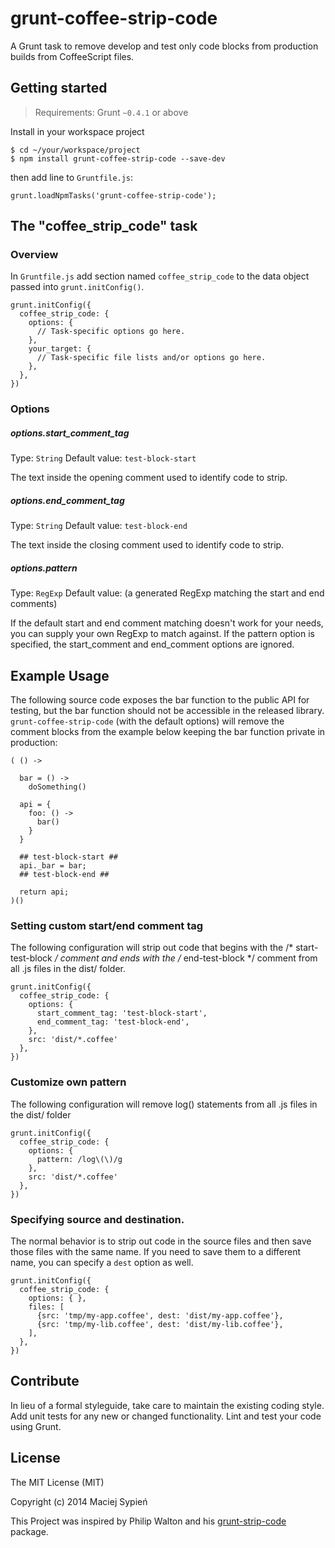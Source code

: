 # grunt-coffee-strip-code

A Grunt task to remove develop and test only code blocks from production builds from CoffeeScript files.

## Getting started

> Requirements: Grunt `~0.4.1` or above

Install in your workspace project

    $ cd ~/your/workspace/project
    $ npm install grunt-coffee-strip-code --save-dev

then add line to `Gruntfile.js`:

    grunt.loadNpmTasks('grunt-coffee-strip-code');


## The "coffee_strip_code" task

### Overview

In `Gruntfile.js` add section named `coffee_strip_code` to the data object passed into `grunt.initConfig()`.


    grunt.initConfig({
      coffee_strip_code: {
        options: {
          // Task-specific options go here.
        },
        your_target: {
          // Task-specific file lists and/or options go here.
        },
      },
    })

### Options

##### options.start_comment_tag
Type: `String`
Default value: `test-block-start`

The text inside the opening comment used to identify code to strip.

##### options.end_comment_tag
Type: `String`
Default value: `test-block-end`

The text inside the closing comment used to identify code to strip.

##### options.pattern
Type: `RegExp`
Default value: (a generated RegExp matching the start and end comments)

If the default start and end comment matching doesn't work for your needs, you can supply your own RegExp to match against. If the pattern option is specified, the start_comment and end_comment options are ignored.

## Example Usage
The following source code exposes the bar function to the public API for testing, but the bar function should not be accessible in the released library. `grunt-coffee-strip-code` (with the default options) will remove the comment blocks from the example below keeping the bar function private in production:

    ( () ->

      bar = () ->
        doSomething()

      api = {
        foo: () ->
          bar()
        }
      }

      ## test-block-start ##
      api._bar = bar;
      ## test-block-end ##

      return api;
    )()

### Setting custom start/end comment tag
The following configuration will strip out code that begins with the /* start-test-block */ comment and ends with the /* end-test-block */ comment from all .js files in the dist/ folder.

    grunt.initConfig({
      coffee_strip_code: {
        options: {
          start_comment_tag: 'test-block-start',
          end_comment_tag: 'test-block-end',
        },
        src: 'dist/*.coffee'
      },
    })

### Customize own pattern
The following configuration will remove log() statements from all .js files in the dist/ folder

    grunt.initConfig({
      coffee_strip_code: {
        options: {
          pattern: /log\(\)/g
        },
        src: 'dist/*.coffee'
      },
    })

### Specifying source and destination.
The normal behavior is to strip out code in the source files and then save those files with the same name. If you need to save them to a different name, you can specify a `dest` option as well.

    grunt.initConfig({
      coffee_strip_code: {
        options: { },
        files: [
          {src: 'tmp/my-app.coffee', dest: 'dist/my-app.coffee'},
          {src: 'tmp/my-lib.coffee', dest: 'dist/my-lib.coffee'},
        ],
      },
    })

## Contribute
In lieu of a formal styleguide, take care to maintain the existing coding style. Add unit tests for any new or changed functionality. Lint and test your code using Grunt.

## License
The MIT License (MIT)

Copyright (c) 2014 Maciej Sypień

This Project was inspired by Philip Walton and his [grunt-strip-code](https://github.com/nuzzio/grunt-strip-code) package.
